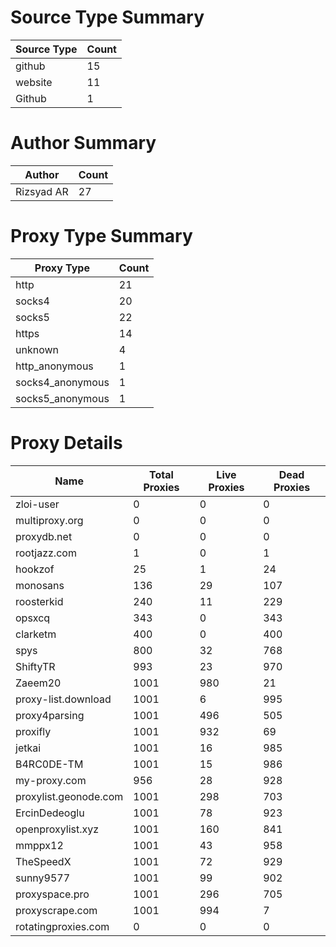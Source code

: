 # Source Type Summary

| Source Type | Count |
|-------------|-------|
| github | 15 |
| website | 11 |
| Github | 1 |


# Author Summary

| Author | Count |
|--------|-------|
| Rizsyad AR | 27 |


# Proxy Type Summary

| Proxy Type | Count |
|------------|-------|
| http | 21 |
| socks4 | 20 |
| socks5 | 22 |
| https | 14 |
| unknown | 4 |
| http_anonymous | 1 |
| socks4_anonymous | 1 |
| socks5_anonymous | 1 |


# Proxy Details

| Name | Total Proxies | Live Proxies | Dead Proxies |
|------|---------------|--------------|---------------|
| zloi-user | 0 | 0 | 0 |
| multiproxy.org | 0 | 0 | 0 |
| proxydb.net | 0 | 0 | 0 |
| rootjazz.com | 1 | 0 | 1 |
| hookzof | 25 | 1 | 24 |
| monosans | 136 | 29 | 107 |
| roosterkid | 240 | 11 | 229 |
| opsxcq | 343 | 0 | 343 |
| clarketm | 400 | 0 | 400 |
| spys | 800 | 32 | 768 |
| ShiftyTR | 993 | 23 | 970 |
| Zaeem20 | 1001 | 980 | 21 |
| proxy-list.download | 1001 | 6 | 995 |
| proxy4parsing | 1001 | 496 | 505 |
| proxifly | 1001 | 932 | 69 |
| jetkai | 1001 | 16 | 985 |
| B4RC0DE-TM | 1001 | 15 | 986 |
| my-proxy.com | 956 | 28 | 928 |
| proxylist.geonode.com | 1001 | 298 | 703 |
| ErcinDedeoglu | 1001 | 78 | 923 |
| openproxylist.xyz | 1001 | 160 | 841 |
| mmppx12 | 1001 | 43 | 958 |
| TheSpeedX | 1001 | 72 | 929 |
| sunny9577 | 1001 | 99 | 902 |
| proxyspace.pro | 1001 | 296 | 705 |
| proxyscrape.com | 1001 | 994 | 7 |
| rotatingproxies.com | 0 | 0 | 0 |
